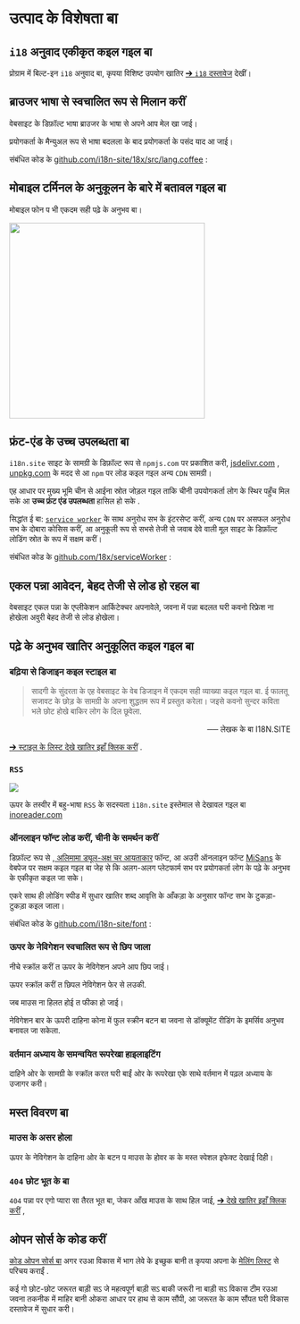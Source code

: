 # उत्पाद के विशेषता बा

## `i18` अनुवाद एकीकृत कइल गइल बा

प्रोग्राम में बिल्ट-इन `i18` अनुवाद बा, कृपया विशिष्ट उपयोग खातिर [➔ `i18` दस्तावेज](/i18) देखीं।

## ब्राउजर भाषा से स्वचालित रूप से मिलान करीं

वेबसाइट के डिफ़ॉल्ट भाषा ब्राउजर के भाषा से अपने आप मेल खा जाई।

प्रयोगकर्ता के मैन्युअल रूप से भाषा बदलला के बाद प्रयोगकर्ता के पसंद याद आ जाई।

संबंधित कोड के [github.com/i18n-site/18x/src/lang.coffee](https://github.com/i18n-site/18x/blob/main/src/lang.coffee) :

## मोबाइल टर्मिनल के अनुकूलन के बारे में बतावल गइल बा

मोबाइल फोन प भी एकदम सही पढ़े के अनुभव बा।

<img src="//p.3ti.site/1721379497.avif" width="350px">

## <a rel=id href="#ha" id="ha"></a> फ्रंट-एंड के उच्च उपलब्धता बा

`i18n.site` साइट के सामग्री के डिफ़ॉल्ट रूप से `npmjs.com` पर प्रकाशित करी, [jsdelivr.com](//jsdelivr.com) , [unpkg.com](//unpkg.com) के मदद से आ `npm` पर लोड कइल गइल अन्य `CDN` सामग्री।

एह आधार पर मुख्य भूमि चीन से आईना स्रोत जोड़ल गइल ताकि चीनी उपयोगकर्ता लोग के स्थिर पहुँच मिल सके आ **उच्च फ्रंट एंड उपलब्धता** हासिल हो सके .

सिद्धांत ई बा: [`service worker`](https://developer.mozilla.org/docs/Web/API/Service_Worker_API) के साथ अनुरोध सभ के इंटरसेप्ट करीं, अन्य `CDN` पर असफल अनुरोध सभ के दोबारा कोसिस करीं, आ अनुकूली रूप से सभसे तेजी से जवाब देवे वाली मूल साइट के डिफ़ॉल्ट लोडिंग स्रोत के रूप में सक्षम करीं।

संबंधित कोड के [github.com/18x/serviceWorker](https://github.com/i18n-site/18x/tree/main/serviceWorker) :

## एकल पन्ना आवेदन, बेहद तेजी से लोड हो रहल बा

वेबसाइट एकल पन्ना के एप्लीकेशन आर्किटेक्चर अपनावेले, जवना में पन्ना बदलत घरी कवनो रिफ्रेश ना होखेला अवुरी बेहद तेजी से लोड होखेला।

## पढ़े के अनुभव खातिर अनुकूलित कइल गइल बा

### बढ़िया से डिजाइन कइल स्टाइल बा

> सादगी के सुंदरता के एह वेबसाइट के वेब डिजाइन में एकदम सही व्याख्या कइल गइल बा.
> ई फालतू सजावट के छोड़ के सामग्री के अपना शुद्धतम रूप में प्रस्तुत करेला।
> जइसे कवनो सुन्दर कविता भले छोट होखे बाकिर लोग के दिल छूवेला.

<p style="text-align:right">── लेखक के बा I18N.SITE</p>

[➔ स्टाइल के लिस्ट देखे खातिर इहाँ क्लिक करीं](/i18n.site/md/styl) .

### `RSS`

![](//p.3ti.site/1725541085.avif)

ऊपर के तस्वीर में बहु-भाषा `RSS` के सदस्यता `i18n.site` इस्तेमाल से देखावल गइल बा [inoreader.com](//inoreader.com)

### ऑनलाइन फॉन्ट लोड करीं, चीनी के समर्थन करीं

डिफ़ॉल्ट रूप से [, अलिमामा ड्यूल-अक्ष चर आयताकार](https://www.iconfont.cn/fonts/detail?cnid=pOvFIr086ADR) फॉन्ट, आ अउरी ऑनलाइन फॉन्ट [MiSans](https://hyperos.mi.com/font/zh/download/) के वेबपेज पर सक्षम कइल गइल बा जेह से कि अलग-अलग प्लेटफार्म सभ पर प्रयोगकर्ता लोग के पढ़े के अनुभव के एकीकृत कइल जा सके।

एकरे साथ ही लोडिंग स्पीड में सुधार खातिर शब्द आवृत्ति के आँकड़ा के अनुसार फॉन्ट सभ के टुकड़ा-टुकड़ा कइल जाला।

संबंधित कोड के [github.com/i18n-site/font](https://github.com/i18n-site/font) :

### ऊपर के नेविगेशन स्वचालित रूप से छिप जाला

नीचे स्क्रॉल करीं त ऊपर के नेविगेशन अपने आप छिप जाई।

ऊपर स्क्रॉल करीं त छिपल नेविगेशन फेर से लउकी.

जब माउस ना हिलत होई त फीका हो जाई।

नेविगेशन बार के ऊपरी दाहिना कोना में फुल स्क्रीन बटन बा जवना से डॉक्यूमेंट रीडिंग के इमर्सिव अनुभव बनावल जा सकेला.

### वर्तमान अध्याय के समन्वयित रूपरेखा हाइलाइटिंग

दाहिने ओर के सामग्री के स्क्रॉल करत घरी बाईं ओर के रूपरेखा एके साथे वर्तमान में पढ़ल अध्याय के उजागर करी।

## मस्त विवरण बा

### माउस के असर होला

ऊपर के नेविगेशन के दाहिना ओर के बटन प माउस के होवर क के मस्त स्पेशल इफेक्ट देखाई दिही।

### `404` छोट भूत के बा

`404` पन्ना पर एगो प्यारा सा तैरत भूत बा, जेकर आँख माउस के साथ हिल जाई, [➔ देखे खातिर इहाँ क्लिक करीं](/404) ,

## ओपन सोर्स के कोड करीं

[कोड ओपन सोर्स बा](/i18n.site/c/src) अगर रउआ विकास में भाग लेवे के इच्छुक बानी त कृपया अपना के [मेलिंग लिस्ट](//groups.google.com/u/2/g/i18n-site) से परिचय कराईं .

कई गो छोट-छोट जरूरत बाड़ी सऽ जे महत्वपूर्ण बाड़ी सऽ बाकी जरूरी ना बाड़ी सऽ विकास टीम रउआ जवना तकनीक में माहिर बानी ओकरा आधार पर हाथ से काम सौंपी, आ जरूरत के काम सौंपत घरी विकास दस्तावेज में सुधार करी।